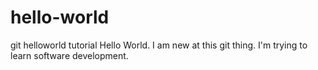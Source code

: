 # hello-world
git helloworld tutorial
Hello World.  I am new at this git thing.  I'm trying to learn software development.
